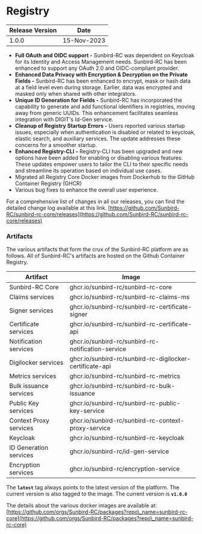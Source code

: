 # Registry

<table data-full-width="false"><thead><tr><th>Release Version</th><th>Date</th></tr></thead><tbody><tr><td>1.0.0</td><td>15-Nov-2023</td></tr></tbody></table>

* **Full OAuth and OIDC support -** Sunbird-RC was dependent on Keycloak for its Identity and Access Management needs. Sunbird-RC has been enhanced to support any OAuth 2.0 and OIDC-compliant provider.
* **Enhanced Data Privacy with Encryption & Decryption on the Private Fields -** Sunbird-RC has been enhanced to encrypt, mask or hash data at a field level even during storage. Earlier, data was encrypted and masked only when shared with other integrators.
* **Unique ID Generation for Fields -** Sunbird-RC has incorporated the capability to generate and add functional identifiers in registries, moving away from generic UUIDs. This enhancement facilitates seamless integration with DIGIT's Id-Gen service.
* **Cleanup of Registry Startup Errors -** Users reported various startup issues, especially when authentication is disabled or related to keycloak, elastic search, and auxiliary services. The update addresses these concerns for a smoother startup.
* **Enhanced Registry-CLI -** Registry-CLI has been upgraded and new options have been added for enabling or disabling various features. These updates empower users to tailor the CLI to their specific needs and streamline its operation based on individual use cases.
* Migrated all Registry Core Docker images from Dockerhub to the GitHub Container Registry (GHCR)
* Various bug fixes to enhance the overall user experience.

For a comprehensive list of changes in all our releases, you can find the detailed change log available at this link. [https://github.com/Sunbird-RC/sunbird-rc-core/releases](https://github.com/Sunbird-RC/sunbird-rc-core/releases)

### Artifacts

The various artifacts that form the crux of the Sunbird-RC platform are as follows. All of Sunbird-RC's artifacts are hosted on the Github Container Registry.

| Artifact               | Image                                                    |
| ---------------------- | -------------------------------------------------------- |
| Sunbird-RC Core        | ghcr.io/sunbird-rc/sunbird-rc-core                       |
| Claims services        | ghcr.io/sunbird-rc/sunbird-rc-claims-ms                  |
| Signer services        | ghcr.io/sunbird-rc/sunbird-rc-certificate-signer         |
| Certificate services   | ghcr.io/sunbird-rc/sunbird-rc-certificate-api            |
| Notification services  | ghcr.io/sunbird-rc/sunbird-rc-notification-service       |
| Digilocker services    | ghcr.io/sunbird-rc/sunbird-rc-digilocker-certificate-api |
| Metrics services       | ghcr.io/sunbird-rc/sunbird-rc-metrics                    |
| Bulk issuance services | ghcr.io/sunbird-rc/sunbird-rc-bulk-issuance              |
| Public Key services    | ghcr.io/sunbird-rc/sunbird-rc-public-key-service         |
| Context Proxy services | ghcr.io/sunbird-rc/sunbird-rc-context-proxy-service      |
| Keycloak               | ghcr.io/sunbird-rc/sunbird-rc-keycloak                   |
| ID Generation services | ghcr.io/sunbird-rc/id-gen-service                        |
| Encryption services    | ghcr.io/sunbird-rc/encryption-service                    |

The **`latest`** tag always points to the latest version of the platform. The current version is also tagged to the image. The current version is **`v1.0.0`**

The details about the various docker images are available at: [https://github.com/orgs/Sunbird-RC/packages?repo\_name=sunbird-rc-core](https://github.com/orgs/Sunbird-RC/packages?repo\_name=sunbird-rc-core)
